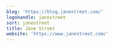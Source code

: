 ```yaml
---
blog: 'https://blog.janestreet.com/'
logohandle: janestreet
sort: janestreet
title: Jane Street
website: 'https://www.janestreet.com/'
---
```

